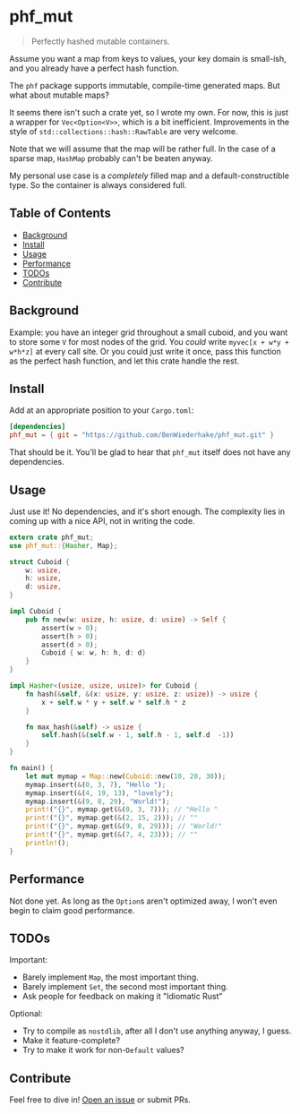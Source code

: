 # phf_mut

> Perfectly hashed mutable containers.

Assume you want a map from keys to values, your key domain is small-ish,
and you already have a perfect hash function.

The `phf` package supports immutable, compile-time generated maps.
But what about mutable maps?

It seems there isn't such a crate yet, so I wrote my own.
For now, this is just a wrapper for `Vec<Option<V>>`, which is a bit inefficient.
Improvements in the style of `std::collections::hash::RawTable` are very welcome.

Note that we will assume that the map will be rather full.
In the case of a sparse map, `HashMap` probably can't be beaten anyway.

My personal use case is a *completely* filled map and a default-constructible type.
So the container is always considered full.

## Table of Contents

- [Background](#background)
- [Install](#install)
- [Usage](#usage)
- [Performance](#performance)
- [TODOs](#todos)
- [Contribute](#contribute)

## Background

Example: you have an integer grid throughout a small cuboid,
and you want to store some `V` for most nodes of the grid.
You *could* write `myvec[x + w*y + w*h*z]` at every call site.
Or you could just write it once, pass this function as the perfect hash function,
and let this crate handle the rest.

## Install

Add at an appropriate position to your `Cargo.toml`:

```TOML
[dependencies]
phf_mut = { git = "https://github.com/BenWiederhake/phf_mut.git" }
```

That should be it.  You'll be glad to hear that `phf_mut` itself
does not have any dependencies.

## Usage

Just use it!  No dependencies, and it's short enough.
The complexity lies in coming up with a nice API,
not in writing the code.

```Rust
extern crate phf_mut;
use phf_mut::{Hasher, Map};

struct Cuboid {
	w: usize,
	h: usize,
	d: usize,
}

impl Cuboid {
	pub fn new(w: usize, h: usize, d: usize) -> Self {
		assert(w > 0);
		assert(h > 0);
		assert(d > 0);
		Cuboid { w: w, h: h, d: d}
	}
}

impl Hasher<(usize, usize, usize)> for Cuboid {
	fn hash(&self, &(x: usize, y: usize, z: usize)) -> usize {
		x + self.w * y + self.w * self.h * z
	}

	fn max_hash(&self) -> usize {
		self.hash(&(self.w - 1, self.h - 1, self.d  -1))
	}
}

fn main() {
	let mut mymap = Map::new(Cuboid::new(10, 20, 30));
	mymap.insert(&(0, 3, 7), "Hello ");
	mymap.insert(&(4, 19, 13), "lovely");
	mymap.insert(&(9, 8, 29), "World!");
	print!("{}", mymap.get(&(0, 3, 7))); // "Hello "
	print!("{}", mymap.get(&(2, 15, 2))); // ""
	print!("{}", mymap.get(&(9, 8, 29))); // "World!"
	print!("{}", mymap.get(&(7, 4, 23))); // ""
	println!();
}
```

## Performance

Not done yet.  As long as the `Option`s aren't optimized away,
I won't even begin to claim good performance.

## TODOs

Important:
* Barely implement `Map`, the most important thing.
* Barely implement `Set`, the second most important thing.
* Ask people for feedback on making it "Idiomatic Rust"

Optional:
* Try to compile as `nostdlib`, after all I don't use anything anyway, I guess.
* Make it feature-complete?
* Try to make it work for non-`Default` values?

## Contribute

Feel free to dive in! [Open an issue](https://github.com/BenWiederhake/masked_permute/issues/new) or submit PRs.

